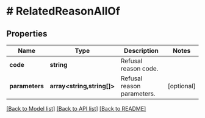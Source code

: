 # # RelatedReasonAllOf

## Properties

Name | Type | Description | Notes
------------ | ------------- | ------------- | -------------
**code** | **string** | Refusal reason code. |
**parameters** | **array<string,string[]>** | Refusal reason parameters. | [optional]

[[Back to Model list]](../../README.md#models) [[Back to API list]](../../README.md#endpoints) [[Back to README]](../../README.md)
